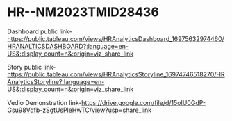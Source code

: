 # HR--NM2023TMID28436


Dashboard public link-https://public.tableau.com/views/HRAnalyticsDashboard_16975632974460/HRANALTICSDASHBOARD?:language=en-US&:display_count=n&:origin=viz_share_link


Story public link-https://public.tableau.com/views/HRAnalyticsStoryline_16974746518270/HRAnalyticsStoryline?:language=en-US&:display_count=n&:origin=viz_share_link


Vedio Demonstration link-https://drive.google.com/file/d/15oIU0GdP-Gsu98Vqfb-zSgtUsPleHwTC/view?usp=share_link
